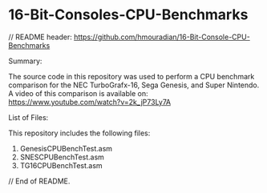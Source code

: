 # 16-Bit-Consoles-CPU-Benchmarks

// README header: https://github.com/hmouradian/16-Bit-Console-CPU-Benchmarks

Summary:

The source code in this repository was used to perform a CPU benchmark comparison for the NEC TurboGrafx-16, Sega Genesis, and Super Nintendo. A video of this comparison is available on: https://www.youtube.com/watch?v=2k_jP73Ly7A

List of Files:

This repository includes the following files:
1) GenesisCPUBenchTest.asm
2) SNESCPUBenchTest.asm
3) TG16CPUBenchTest.asm

// End of README.
